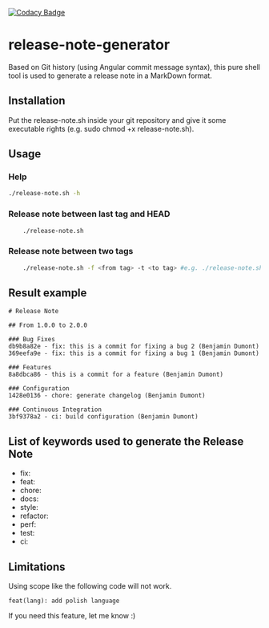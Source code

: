 [![Codacy Badge](https://app.codacy.com/project/badge/Grade/fc8c9c0129e94ba8a4d674a2a1a782f4)](https://www.codacy.com/gh/benjdum59/release-note-generator/dashboard?utm_source=github.com&amp;utm_medium=referral&amp;utm_content=benjdum59/release-note-generator&amp;utm_campaign=Badge_Grade)

# release-note-generator

Based on Git history (using Angular commit message syntax), this pure shell tool is used to generate a release note in a MarkDown format.

## Installation

Put the release-note.sh inside your git repository and give it some executable rights (e.g. sudo chmod +x release-note.sh).

## Usage

### Help

```bash
./release-note.sh -h
```

### Release note between last tag and HEAD

```bash
    ./release-note.sh
```

### Release note between two tags

```bash
    ./release-note.sh -f <from tag> -t <to tag> #e.g. ./release-note.sh -f 1.0.0 -t 2.0.0
```

## Result example

```plaintext
# Release Note

## From 1.0.0 to 2.0.0

### Bug Fixes
db9b8a82e - fix: this is a commit for fixing a bug 2 (Benjamin Dumont)
369eefa9e - fix: this is a commit for fixing a bug 1 (Benjamin Dumont)

### Features
8a8dbca86 - this is a commit for a feature (Benjamin Dumont)

### Configuration
1428e0136 - chore: generate changelog (Benjamin Dumont)

### Continuous Integration
3bf9378a2 - ci: build configuration (Benjamin Dumont)
```

## List of keywords used to generate the Release Note

-   fix:
-   feat:
-   chore:
-   docs:
-   style:
-   refactor:
-   perf:
-   test:
-   ci:

## Limitations

Using scope like the following code will not work.

```plaintext
feat(lang): add polish language
```

If you need this feature, let me know :)
